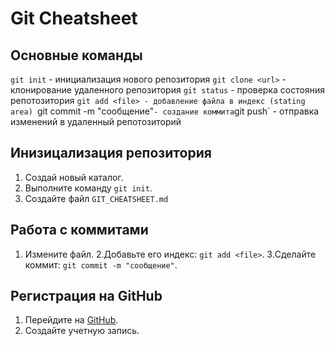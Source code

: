 # Git Cheatsheet
## Основные команды 
`git init` - инициализация нового репозитория
`git clone <url>` - клонирование удаленного репозитория
`git status` - проверка состояния репотозитория 
`git add <file> - добавление файла в индекс (stating area)
`git commit -m "сообщение"` - создание коммита
`git push` - отправка изменений в удаленный репотозиторий 

## Инизицализация репозитория
1. Создай новый каталог.
2. Выполните команду `git init`.
3. Создайте файл `GIT_CHEATSHEET.md`

## Работа с коммитами 
1. Измените файл.
2.Добавьте его индекс: `git add <file>`.
3.Сделайте коммит: `git commit -m "сообщение"`.

## Регистрация на GitHub
1. Перейдите на [GitHub](https://github.com).
2. Создайте учетную запись.
 
